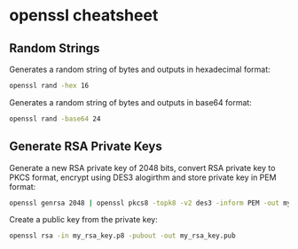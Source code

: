 # openssl cheatsheet

## Random Strings

Generates a random string of bytes and outputs in hexadecimal format:

```bash
openssl rand -hex 16
```

Generates a random string of bytes and outputs in base64 format:

```bash
openssl rand -base64 24
```

## Generate RSA Private Keys

Generate a new RSA private key of 2048 bits, convert RSA private key to PKCS format, encrypt using DES3 alogirthm and store private key in PEM format:

```bash
openssl genrsa 2048 | openssl pkcs8 -topk8 -v2 des3 -inform PEM -out my_rsa_key.p8
```

Create a public key from the private key:

```bash
openssl rsa -in my_rsa_key.p8 -pubout -out my_rsa_key.pub
```

